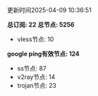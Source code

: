 更新时间2025-04-09 10:36:51

**总订阅: 22**
**总节点: 5256**
- vless节点: 10

**google ping有效节点: 124**
- ss节点: 87
- v2ray节点: 14
- trojan节点: 23
